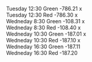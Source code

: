 Tuesday 12:30    Green    -786.21 x   
Tuesday 12:30    Red    -786.30 x  
Wedneday 8:30    Green    -108.31 x  
Wedneday 8:30    Red    -108.40  x  
Wedneday 10:30   Green    -187.01 x     
Wedneday 10:30   Red    -187.10  x   
Wedneday 16:30   Green    -187.11  
Wedneday 16:30   Red    -187.20  
